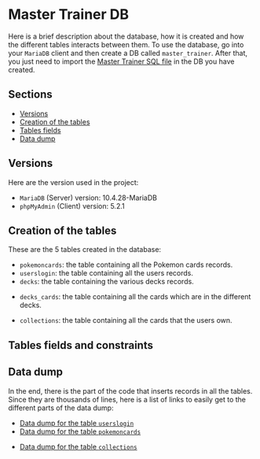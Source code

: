 # Master Trainer DB

Here is a brief description about the database, how it is created and how the different tables interacts between them. To use the database, go into your `MariaDB` client and then create a DB called `master_trainer`. After that, you just need to import the [Master Trainer SQL file](./master_trainer.sql) in the DB you have created.

## Sections

- [Versions](#versions)
- [Creation of the tables](#creation-of-the-tables)
- [Tables fields](#tables-fields-and-constraints)
- [Data dump](#data-dump)

## Versions

Here are the version used in the project:

- `MariaDB` (Server) version: 10.4.28-MariaDB
- `phpMyAdmin` (Client) version: 5.2.1

## Creation of the tables

These are the 5 tables created in the database:

- `pokemoncards`: the table containing all the Pokemon cards records.
- `userslogin`: the table containing all the users records.
- `decks`: the table containing the various decks records.
<!-- This table is linked to the tables `pokemoncards` and `userslogin`. -->
- `decks_cards`: the table containing all the cards which are in the different decks.
<!-- This table is linked to the tables `pokemoncards` and `decks`. -->
- `collections`: the table containing all the cards that the users own.
  <!-- and if their cards are marked as favourite or not.  -->
  <!-- This table is linked to the tables `pokemoncards` and `userslogin`. -->

## Tables fields and constraints

<!-- inserire campi tabelle, PK FK UK -->
<!-- breve descrizione con link al codice -->

## Data dump

<!-- aggiornare linee di codice con db aggiornato -->

In the end, there is the part of the code that inserts records in all the tables. Since they are thousands of lines, here is a list of links to easily get to the different parts of the data dump:

- [Data dump for the table `userslogin`](./master_trainer.sql#L200)
- [Data dump for the table `pokemoncards`](./master_trainer.sql#L208)
<!-- + [Data dump for the table `decks`](./master_trainer.sql#L17715) -->
- [Data dump for the table `collections`](./master_trainer.sql#L17693)
<!-- + [Data dump for the table `decks_cards`](./master_trainer.sql#L17767) -->
